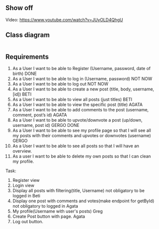 
## Show off
Video: https://www.youtube.com/watch?v=JUyOLD4QhgU

## Class diagram

<img href="docs/class-diagram.png">

## Requirements

1.	As a User I want to be able to Register (Username, password, date of birth) DONE
2.	As a User I want to be able to log in (Username, password) NOT NOW
3.	As a User I want to be able to log out NOT NOW
4.	As a User I want to be able to create a new post (title, body, username, [id]) BETI
5.	As a User I want to be able to view all posts (just titles) BETI
6.	As a User I want to be able to view the specific post (title) AGATA
7.	As a User I want to be able to add comments to the post (username, comment, post’s id) AGATA
8.	As a User I want to be able to upvote/downvote a post (up/down, username, post id) GERGO DONE
9.	As a User I want to be able to see my profile page so that I will see all my posts with their comments and upvotes or downvotes (username) GERGO
10. As a User I want to be able to see all posts so that I will have an overview.
11. As a user I want to be able to delete my own posts so that I can clean my profile.


Task:
1. Register view
2. Login view 
3. Display all posts with filtering(title, Username) not obligatory to be logged in Beti
4. Display one post with comments and votes(make endpoint for getById) not obligatory to logged in Agata
5. My profile(Username with user's posts) Greg
6. Create Post button with page. Agata
7. Log out button.
